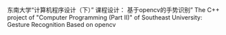 东南大学“计算机程序设计（下）” 课程设计： 基于opencv的手势识别”
The C++ project of "Computer Programming (Part II)" of Southeast University: Gesture Recognition Based on opencv
